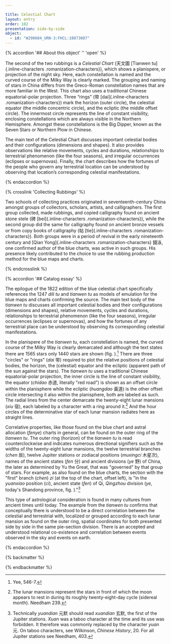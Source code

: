 ```yaml
---

title: Celestial Chart
layout: entry
order: 102
presentation: side-by-side
object:
  - id: "W290684_URN-3:FHCL:10873007"
---
```


{% accordion '## About this object' '' 'open' %}

The second of the two rubbings is a *Celestial Chart* (<span class="inline-characters chinese-characters">天文圖</span> [Tianwen tu]{.inline-characters .romanization-characters}), which shows a planispere, or projection of the night sky. Here, each constellation is named and the curved course of the Milky Way is clearly marked. The grouping and naming of stars in China differs from the Greco-Roman constellation names that are more familiar in the West. This chart also uses a traditional Chinese equatorial-polar projection. Three “rings” (<span class="inline-characters chinese-characters">带</span> [dai]{.inline-characters .romanization-characters}) mark the horizon (outer circle), the celestial equator (the middle concentric circle), and the ecliptic (the middle offset circle). The innermost circle represents the line of constant visibility, enclosing constellations which are always visible in the Northern Hemisphere. Amongst these constellations is the Big Dipper, known as the Seven Stars or Northern Plow in Chinese.

The main text of the Celestial Chart discusses important celestial bodies and their configurations (dimensions and shapes). It also provides observations like relative movements, cycles and durations, relationships to terrestrial phenomenon (like the four seasons), and irregular occurrences (eclipses or supernovas). Finally, the chart describes how the fortunes of the people who govern any terrestrial location can be understood by observing that location’s corresponding celestial manifestations.

{% endaccordion %}

{% crosslink 'Collecting Rubbings' %}

Two schools of collecting practices originated in seventeenth-century China amongst groups of collectors, scholars, artists, and calligraphers. The first group collected, made rubbings, and copied calligraphy found on ancient stone stele (<span class="inline-characters chinese-characters">碑</span> [bei]{.inline-characters .romanization-characters}), while the second group did the same for calligraphy found on ancient bronze vessels or from copy books of calligraphy (<span class="inline-characters chinese-characters">帖</span> [tie]{.inline-characters .romanization-characters}). Both groups were in a period of revival in the early nineteenth century and [Qian Yong]{.inline-characters .romanization-characters} <span class="inline-characters chinese-characters">錢泳</span>, one confirmed author of the blue charts, was active in such groups. His presence likely contributed to the choice to use the rubbing production method for the blue maps and charts.

{% endcrosslink %}

{% accordion '## Catalog essay' %}

The epilogue of the 1822 edition of the blue celestial chart specifically references the 1247 *dili tu* and *tianwen tu* as models of emulation for the blue maps and charts confirming the source. The main text body of the *tianwen tu* discusses all important celestial bodies and their configurations (dimensions and shapes), relative movements, cycles and durations, relationships to terrestrial phenomenon (like the four seasons), irregular occurrences (eclipses or supernovas), and how the fortunes of any terrestrial place can be understood by observing its corresponding celestial manifestations.

In the planispere of the *tianwen tu*, each constellation is named, the curved course of the Milky Way is clearly demarcated and although the text states there are 1565 stars only 1440 stars are shown (fig. ).[^1] There are three "circles" or "rings" (*dai* <span class="inline-characters chinese-characters">带</span>) required to plot the relative positions of celestial bodies, the horizon, the (celestial) equator and the ecliptic (apparent path of the sun against the stars). The *tianwen tu* uses a traditional Chinese equatorial-polar projection, the inner circle is the line of constant visibility, the equator (*chidao* <span class="inline-characters chinese-characters">赤道</span>, literally "red road") is shown as an offset circle within the planisphere while the ecliptic (*huangdao* <span class="inline-characters chinese-characters">黃道</span>) is the other offset circle intersecting it also within the planisphere, both are labeled as such. The radial lines from the center demarcate the twenty-eight lunar mansions (*xiu* <span class="inline-characters chinese-characters">宿</span>), each labeled by a character with a ring around it.[^2] And the hour circles of the determinative star of each lunar mansion radiates here as straight lines.

Correlative properties, like those found on the blue chart and astral allocation (*fenye*) charts in general, can be found on the outer ring of the *tianwen tu*. The outer ring (horizon) of the *tianwen tu* is read counterclockwise and indicates numerous directional signifiers such as the widths of the twenty-eight lunar mansions, the twelve terrestrial branches (*chen* <span class="inline-characters chinese-characters">辰</span>), twelve Jupiter stations or zodiacal positions (*muxingci* <span class="inline-characters chinese-characters">木星次</span>), names of the ancient states (*fen* <span class="inline-characters chinese-characters">分</span>) and ancient divisions (*ye* <span class="inline-characters chinese-characters">野</span>) of China, the later as determined by Yu the Great, that was "governed" by that group of stars. For example, as also found on the blue charts, the section with the "first" branch (*chen*) *zi* (at the top of the chart, offset left), is "in the *yuanxiao* position (*ci*), ancient state (*fen*) of Qi, *Qingzhou* division (*ye*, today's Shandong province, fig. )."[^3]

This type of astrological consideration is found in many cultures from ancient times until today. The example from the *tianwen tu* confirms that conceptually there is understood to be a direct correlation between the celestial and terrestrial with, localized or grouped according to each lunar mansion as found on the outer ring, spatial coordinates for both presented side by side in the same pie-section division. There is an accepted and understood relational co-existence and correlation between events observed in the sky and events on earth.

[^1]: Yee, 546-7.

[^2]: The lunar mansions represent the stars in front of which the moon appears to rest in during its roughly twenty-eight-day cycle (sidereal month). Needham 239.

[^3]: Technically *yuandian* <span class="inline-characters chinese-characters">元默</span> should read *xuandian* <span class="inline-characters chinese-characters">玄默</span>, the first of the Jupiter stations. *Xuan* was a taboo character at the time and its use was forbidden. It therefore was commonly replaced by the character *yuan* <span class="inline-characters chinese-characters">元</span>. On taboo characters, see Wilkinson, *Chinese History*, 20. For all Jupiter stations see Needham, 403.

{% endaccordion %}

{% backmatter %}


{% endbackmatter %}
